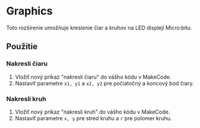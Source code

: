 # Graphics

Toto rozšírenie umožňuje kreslenie čiar a kruhov na LED displeji Micro:bitu.

## Použitie

### Nakresli čiaru

1. Vložiť nový príkaz "nakresli čiaru" do vášho kódu v MakeCode.
2. Nastaviť parametre `x1, y1` a `x2, y2` pre počiatočný a koncový bod čiary.

### Nakresli kruh

1. Vložiť nový príkaz "nakresli kruh" do vášho kódu v MakeCode.
2. Nastaviť parametre `x, y` pre stred kruhu a `r` pre polomer kruhu.
